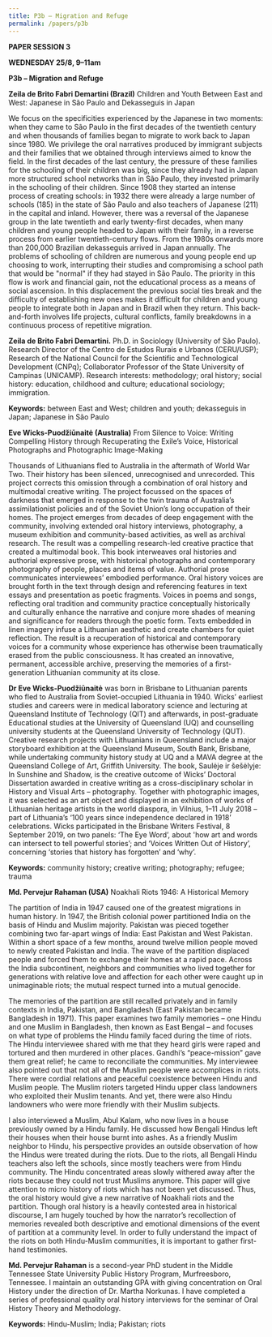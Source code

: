 ```yaml
---
title: P3b – Migration and Refuge
permalink: /papers/p3b
---
```

<b>PAPER SESSION 3
	
WEDNESDAY 25/8, 9–11am
	
P3b – Migration and Refuge
	
Zeila de Brito Fabri Demartini (Brazil)</b> Children and Youth Between East and West: Japanese in São Paulo and Dekasseguis in Japan

We focus on the specificities experienced by the Japanese in two moments: when they came to São Paulo in the first decades of the twentieth century and when thousands of families began to migrate to work back to Japan since 1980. We privilege the oral narratives produced by immigrant subjects and their families that we obtained through interviews aimed to know the field. In the first decades of the last century, the pressure of these families for the schooling of their children was big, since they already had in Japan more structured school networks than in São Paulo, they invested primarily in the schooling of their children. Since 1908 they started an intense process of creating schools: in 1932 there were already a large number of schools (185) in the state of São Paulo and also teachers of Japanese (211) in the capital and inland. However, there was a reversal of the Japanese group in the late twentieth and early twenty-first decades, when many children and young people headed to Japan with their family, in a reverse process from earlier twentieth-century flows. From the 1980s onwards more than 200,000 Brazilian dekasseguis arrived in Japan annually. The problems of schooling of children are numerous and young people end up choosing to work, interrupting their studies and compromising a school path that would be "normal" if they had stayed in São Paulo. The priority in this flow is work and financial gain, not the educational process as a means of social ascension. In this displacement the previous social ties break and the difficulty of establishing new ones makes it difficult for children and young people to integrate both in Japan and in Brazil when they return. This back-and-forth involves life projects, cultural conflicts, family breakdowns in a continuous process of repetitive migration.

<b>Zeila de Brito Fabri Demartini.</b> Ph.D. in Sociology (University of São Paulo). Research Director of the Centro de Estudos Rurais e Urbanos (CERU/USP); Research of the National Council for the Scientific and Technological Development (CNPq); Collaborator Professor of the State University of Campinas (UNICAMP). Research interests: methodology; oral history; social history: education, childhood and culture; educational sociology; immigration.

<b>Keywords:</b> between East and West; children and youth; dekasseguis in Japan; Japanese in São Paulo

<b>Eve Wicks-Puodžiūnaitė (Australia)</b> From Silence to Voice: Writing Compelling History through Recuperating the Exile’s Voice, Historical Photographs and Photographic Image-Making

Thousands of Lithuanians fled to Australia in the aftermath of World War Two. Their history has been silenced, unrecognised and unrecorded. This project corrects this omission through a combination of oral history and multimodal creative writing. The project focussed on the spaces of darkness that emerged in response to the twin trauma of Australia’s assimilationist policies and of the Soviet Union’s long occupation of their homes. The project emerges from decades of deep engagement with the community, involving extended oral history interviews, photography, a museum exhibition and community-based activities, as well as archival research. The result was a compelling research-led creative practice that created a multimodal book. This book interweaves oral histories and authorial expressive prose, with historical photographs and contemporary photography of people, places and items of value. Authorial prose communicates interviewees’ embodied performance. Oral history voices are brought forth in the text through design and referencing features in text essays and presentation as poetic fragments. Voices in poems and songs, reflecting oral tradition and community practice conceptually historically and culturally enhance the narrative and conjure more shades of meaning and significance for readers through the poetic form. Texts embedded in linen imagery infuse a Lithuanian aesthetic and create chambers for quiet reflection. The result is a recuperation of historical and contemporary voices for a community whose experience has otherwise been traumatically erased from the public consciousness. It has created an innovative, permanent, accessible archive, preserving the memories of a first-generation Lithuanian community at its close.  

<b>Dr Eve Wicks-Puodžiūnaitė</b> was born in Brisbane to Lithuanian parents who fled to Australia from Soviet-occupied Lithuania in 1940. Wicks’ earliest studies and careers were in medical laboratory science and lecturing at Queensland Institute of Technology (QIT) and afterwards, in post-graduate Educational studies at the University of Queensland (UQ) and counselling university students at the Queensland University of Technology (QUT). Creative research projects with Lithuanians in Queensland include a major storyboard exhibition at the Queensland Museum, South Bank, Brisbane, while undertaking community history study at UQ and a MAVA degree at the Queensland College of Art, Griffith University. The book, Saulėje ir šešėlyje: In Sunshine and Shadow, is the creative outcome of Wicks’ Doctoral Dissertation awarded in creative writing as a cross-disciplinary scholar in History and Visual Arts – photography. Together with photographic images, it was selected as an art object and displayed in an exhibition of works of Lithuanian heritage artists in the world diaspora, in Vilnius, 1–11 July 2018 – part of Lithuania’s ‘100 years since independence declared in 1918’ celebrations. Wicks participated in the Brisbane Writers Festival, 8 September 2019, on two panels: ‘The Eye Word’, about 'how art and words can intersect to tell powerful stories’; and ‘Voices Written Out of History’, concerning ‘stories that history has forgotten’ and ‘why’. 

<b>Keywords:</b> community history; creative writing; photography; refugee; trauma

<b>Md. Pervejur Rahaman (USA)</b> Noakhali Riots 1946: A Historical Memory

The partition of India in 1947 caused one of the greatest migrations in human history. In 1947, the British colonial power partitioned India on the basis of Hindu and Muslim majority. Pakistan was pieced together combining two far-apart wings of India: East Pakistan and West Pakistan. Within a short space of a few months, around twelve million people moved to newly created Pakistan and India. The wave of the partition displaced people and forced them to exchange their homes at a rapid pace. Across the India subcontinent, neighbors and communities who lived together for generations with relative love and affection for each other were caught up in unimaginable riots; the mutual respect turned into a mutual genocide. 

The memories of the partition are still recalled privately and in family contexts in India, Pakistan, and Bangladesh (East Pakistan became Bangladesh in 1971). This paper examines two family memories – one Hindu and one Muslim in Bangladesh, then known as East Bengal – and focuses on what type of problems the Hindu family faced during the time of riots. The Hindu interviewee shared with me that they heard girls were raped and tortured and then murdered in other places. Gandhi’s “peace-mission” gave them great relief; he came to reconciliate the communities. My interviewee also pointed out that not all of the Muslim people were accomplices in riots. There were cordial relations and peaceful coexistence between Hindu and Muslim people. The Muslim rioters targeted Hindu upper class landowners who exploited their Muslim tenants. And yet, there were also Hindu landowners who were more friendly with their Muslim subjects. 

I also interviewed a Muslim, Abul Kalam, who now lives in a house previously owned by a Hindu family. He discussed how Bengali Hindus left their houses when their house burnt into ashes. As a friendly Muslim neighbor to Hindu, his perspective provides an outside observation of how the Hindus were treated during the riots. Due to the riots, all Bengali Hindu teachers also left the schools, since mostly teachers were from Hindu community. The Hindu concentrated areas slowly withered away after the riots because they could not trust Muslims anymore. This paper will give attention to micro history of riots which has not been yet discussed. Thus, the oral history would give a new narrative of Noakhali riots and the partition. Though oral history is a heavily contested area in historical discourse, I am hugely touched by how the narrator’s recollection of memories revealed both descriptive and emotional dimensions of the event of partition at a community level. In order to fully understand the impact of the riots on both Hindu-Muslim communities, it is important to gather first-hand testimonies.

<b>Md. Pervejur Rahaman</b> is a second-year PhD student in the Middle Tennessee State University Public History Program, Murfreesboro, Tennessee. I maintain an outstanding GPA with giving concentration on Oral History under the direction of Dr. Martha Norkunas. I have completed a series of professional quality oral history interviews for the seminar of Oral History Theory and Methodology. 

<b>Keywords:</b> Hindu-Muslim; India; Pakistan; riots